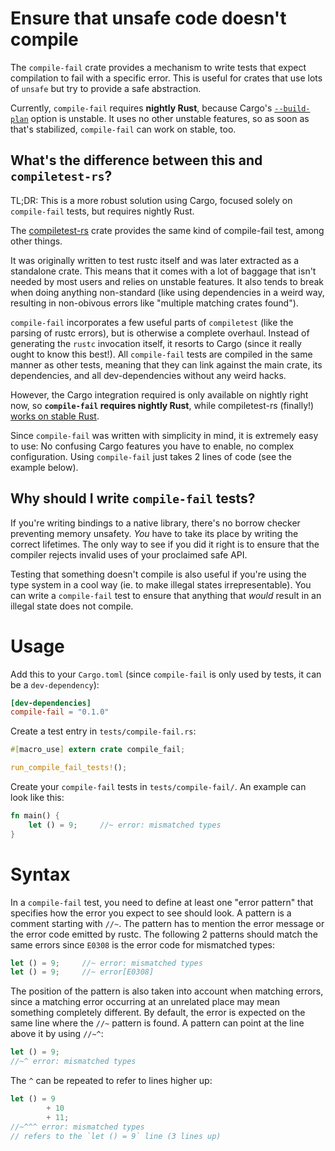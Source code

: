 # Ensure that unsafe code doesn't compile

The `compile-fail` crate provides a mechanism to write tests that expect
compilation to fail with a specific error. This is useful for crates that use
lots of `unsafe` but try to provide a safe abstraction.

Currently, `compile-fail` requires **nightly Rust**, because Cargo's
[`--build-plan`](https://github.com/rust-lang/cargo/pull/5301) option is
unstable. It uses no other unstable features, so as soon as that's stabilized,
`compile-fail` can work on stable, too.

## What's the difference between this and `compiletest-rs`?

TL;DR: This is a more robust solution using Cargo, focused solely on
`compile-fail` tests, but requires nightly Rust.

The [compiletest-rs](https://github.com/laumann/compiletest-rs) crate provides
the same kind of compile-fail test, among other things.

It was originally written to test rustc itself and was later extracted as a
standalone crate. This means that it comes with a lot of baggage that isn't
needed by most users and relies on unstable features. It also tends to break
when doing anything non-standard (like using dependencies in a weird way,
resulting in non-obivous errors like "multiple matching crates found").

`compile-fail` incorporates a few useful parts of `compiletest` (like the
parsing of rustc errors), but is otherwise a complete overhaul. Instead of
generating the `rustc` invocation itself, it resorts to Cargo (since it really
ought to know this best!). All `compile-fail` tests are compiled in the same
manner as other tests, meaning that they can link against the main crate, its
dependencies, and all dev-dependencies without any weird hacks.

However, the Cargo integration required is only available on nightly right now,
so **`compile-fail` requires nightly Rust**, while compiletest-rs (finally!)
[works on stable Rust](https://github.com/laumann/compiletest-rs/pull/107).

Since `compile-fail` was written with simplicity in mind, it is extremely easy
to use: No confusing Cargo features you have to enable, no complex
configuration. Using `compile-fail` just takes 2 lines of code (see the example
below).

## Why should I write `compile-fail` tests?

If you're writing bindings to a native library, there's no borrow checker
preventing memory unsafety. *You* have to take its place by writing the correct
lifetimes. The only way to see if you did it right is to ensure that the
compiler rejects invalid uses of your proclaimed safe API.

Testing that something doesn't compile is also useful if you're using the type
system in a cool way (ie. to make illegal states irrepresentable). You can write
a `compile-fail` test to ensure that anything that *would* result in an illegal
state does not compile.


# Usage

Add this to your `Cargo.toml` (since `compile-fail` is only used by tests, it
can be a `dev-dependency`):

```toml
[dev-dependencies]
compile-fail = "0.1.0"
```

Create a test entry in `tests/compile-fail.rs`:

```rust
#[macro_use] extern crate compile_fail;

run_compile_fail_tests!();
```

Create your `compile-fail` tests in `tests/compile-fail/`. An example can look
like this:

```rust
fn main() {
    let () = 9;     //~ error: mismatched types
}
```


# Syntax

In a `compile-fail` test, you need to define at least one "error pattern" that
specifies how the error you expect to see should look. A pattern is a comment
starting with `//~`. The pattern has to mention the error message or the error
code emitted by rustc. The following 2 patterns should match the same errors
since `E0308` is the error code for mismatched types:

```rust
let () = 9;     //~ error: mismatched types
let () = 9;     //~ error[E0308]
```

The position of the pattern is also taken into account when matching errors,
since a matching error occurring at an unrelated place may mean something
completely different. By default, the error is expected on the same line where
the `//~` pattern is found. A pattern can point at the line above it by using
`//~^`:

```rust
let () = 9;
//~^ error: mismatched types
```

The `^` can be repeated to refer to lines higher up:

```rust
let () = 9
        + 10
        + 11;
//~^^^ error: mismatched types
// refers to the `let () = 9` line (3 lines up)
```
